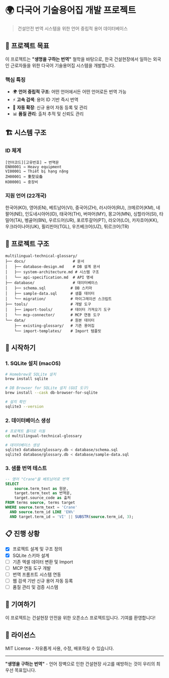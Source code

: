 # 🌍 다국어 기술용어집 개발 프로젝트

> 건설안전 번역 시스템을 위한 언어 중립적 용어 데이터베이스

## 🎯 프로젝트 목표

이 프로젝트는 **"생명을 구하는 번역"** 철학을 바탕으로, 한국 건설현장에서 일하는 외국인 근로자들을 위한 다국어 기술용어집 시스템을 개발합니다.

### 핵심 특징
- 🌍 **언어 중립적 구조**: 어떤 언어에서든 어떤 언어로든 번역 가능
- ⚡ **고속 검색**: 용어 ID 기반 즉시 번역
- 🔄 **자동 확장**: 신규 용어 자동 등록 및 관리
- 📊 **품질 관리**: 출처 추적 및 신뢰도 관리

## 🏗️ 시스템 구조

### ID 체계
```
[언어코드][고유번호] → 번역문
EN00001 → Heavy equipment
VI00001 → Thiết bị hạng nặng
ZH00001 → 重型设备
KO00001 → 중장비
```

### 지원 언어 (22개국)
한국어(KO), 영어(EN), 베트남어(VI), 중국어(ZH), 러시아어(RU), 크메르어(KM), 네팔어(NE), 인도네시아어(ID), 태국어(TH), 버마어(MY), 몽고어(MN), 싱할라어(SI), 타밀어(TA), 벵골어(BN), 우르드어(UR), 포르투갈어(PT), 라오어(LO), 카자흐어(KK), 우크라이나어(UK), 필리핀어(TGL), 우즈베크어(UZ), 튀르크어(TR)

## 📁 프로젝트 구조

```
multilingual-technical-glossary/
├── docs/                     # 문서
│   ├── database-design.md    # DB 설계 문서
│   ├── system-architecture.md # 시스템 구조
│   └── api-specification.md  # API 명세
├── database/                 # 데이터베이스
│   ├── schema.sql           # DB 스키마
│   ├── sample-data.sql      # 샘플 데이터
│   └── migration/           # 마이그레이션 스크립트
├── tools/                   # 개발 도구
│   ├── import-tools/        # 데이터 가져오기 도구
│   └── mcp-connector/       # MCP 연동 도구
└── data/                    # 원본 데이터
    ├── existing-glossary/   # 기존 용어집
    └── import-templates/    # Import 템플릿
```

## 🚀 시작하기

### 1. SQLite 설치 (macOS)
```bash
# Homebrew로 SQLite 설치
brew install sqlite

# DB Browser for SQLite 설치 (GUI 도구)
brew install --cask db-browser-for-sqlite

# 설치 확인
sqlite3 --version
```

### 2. 데이터베이스 생성
```bash
# 프로젝트 폴더로 이동
cd multilingual-technical-glossary

# 데이터베이스 생성
sqlite3 database/glossary.db < database/schema.sql
sqlite3 database/glossary.db < database/sample-data.sql
```

### 3. 샘플 번역 테스트
```sql
-- 영어 "Crane"을 베트남어로 번역
SELECT 
    source.term_text as 원문,
    target.term_text as 번역문,
    target.source_code as 출처
FROM terms source, terms target
WHERE source.term_text = 'Crane'
  AND source.term_id LIKE 'EN%'
  AND target.term_id = 'VI' || SUBSTR(source.term_id, 3);
```

## 📋 진행 상황

- [x] 프로젝트 설계 및 구조 정의
- [x] SQLite 스키마 설계
- [ ] 기존 엑셀 데이터 변환 및 Import
- [ ] MCP 연동 도구 개발
- [ ] 번역 프롬프트 시스템 연동
- [ ] 웹 검색 기반 신규 용어 자동 등록
- [ ] 품질 관리 및 검증 시스템

## 🤝 기여하기

이 프로젝트는 건설현장 안전을 위한 오픈소스 프로젝트입니다. 기여를 환영합니다!

## 📄 라이선스

MIT License - 자유롭게 사용, 수정, 배포하실 수 있습니다.

---

**"생명을 구하는 번역"** - 언어 장벽으로 인한 건설현장 사고를 예방하는 것이 우리의 최우선 목표입니다.